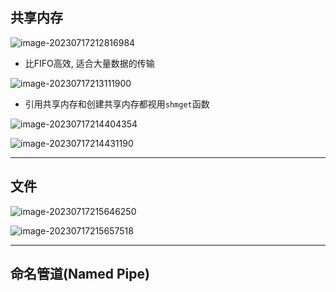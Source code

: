  ## 共享内存

![image-20230717212816984](https://cdn.jsdelivr.net/gh/WoodHolz/cloudimg/picture/image-20230717212816984.png)

* 比FIFO高效, 适合大量数据的传输

![image-20230717213111900](https://cdn.jsdelivr.net/gh/WoodHolz/cloudimg/picture/image-20230717213111900.png)

* 引用共享内存和创建共享内存都视用`shmget`函数

![image-20230717214404354](https://cdn.jsdelivr.net/gh/WoodHolz/cloudimg/picture/image-20230717214404354.png)

![image-20230717214431190](https://cdn.jsdelivr.net/gh/WoodHolz/cloudimg/picture/image-20230717214431190.png)

---

## 文件

![image-20230717215646250](https://cdn.jsdelivr.net/gh/WoodHolz/cloudimg/picture/image-20230717215646250.png)

![image-20230717215657518](https://cdn.jsdelivr.net/gh/WoodHolz/cloudimg/picture/image-20230717215657518.png)

---

## 命名管道(Named Pipe)